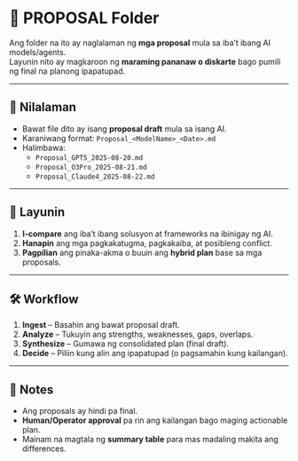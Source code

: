 # 📂 PROPOSAL Folder

Ang folder na ito ay naglalaman ng **mga proposal** mula sa iba’t ibang AI models/agents.  
Layunin nito ay magkaroon ng **maraming pananaw o diskarte** bago pumili ng final na planong ipapatupad.

---

## 📑 Nilalaman
- Bawat file dito ay isang **proposal draft** mula sa isang AI.
- Karaniwang format: `Proposal_<ModelName>_<Date>.md`
- Halimbawa:
  - `Proposal_GPT5_2025-08-20.md`
  - `Proposal_O3Pro_2025-08-21.md`
  - `Proposal_Claude4_2025-08-22.md`

---

## 🎯 Layunin
1. **I-compare** ang iba’t ibang solusyon at frameworks na ibinigay ng AI.
2. **Hanapin** ang mga pagkakatugma, pagkakaiba, at posibleng conflict.
3. **Pagpilian** ang pinaka-akma o buuin ang **hybrid plan** base sa mga proposals.

---

## 🛠️ Workflow
1. **Ingest** – Basahin ang bawat proposal draft.
2. **Analyze** – Tukuyin ang strengths, weaknesses, gaps, overlaps.
3. **Synthesize** – Gumawa ng consolidated plan (final draft).
4. **Decide** – Piliin kung alin ang ipapatupad (o pagsamahin kung kailangan).

---

## 📌 Notes
- Ang proposals ay hindi pa final.  
- **Human/Operator approval** pa rin ang kailangan bago maging actionable plan.  
- Mainam na magtala ng **summary table** para mas madaling makita ang differences.  
